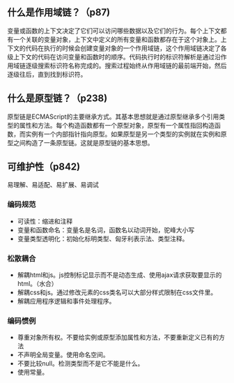 ## 什么是作用域链？（p87)
变量或函数的上下文决定了它们可以访问哪些数据以及它们的行为。每个上下文都有一个关联的变量对象，上下文中定义的所有变量和函数都存在于这个对象上。上下文的代码在执行的时候会创建变量对象的一个作用域链，这个作用域链决定了各级上下文的代码在访问变量和函数时的顺序。代码执行时的标识符解析是通过沿作用域链逐级搜索标识符名称完成的。搜索过程始终从作用域链的最前端开始，然后逐级往后，直到找到标识符。
## 什么是原型链？（p238)
原型链是ECMAScript的主要继承方式。其基本思想就是通过原型继承多个引用类型的属性和方法。每个构造函数都有一个原型对象，原型有一个属性指回构造函数，而实例有一个内部指针指向原型。如果原型是另一个类型的实例就在实例和原型之间构造了一条原型链。这就是原型链的基本思想。
## 可维护性（p842)
易理解、易适配、易扩展、易调试
### 编码规范
- 可读性：缩进和注释
- 变量和函数命名：变量名是名词，函数名以动词开始，驼峰大小写
- 变量类型透明化：初始化标明类型、匈牙利表示法、类型注释。
### 松散耦合
- 解耦html和js。js控制标记显示而不是动态生成、使用ajax请求获取要显示的html。（水合）
- 解耦css和js。通过修改元素的css类名可以大部分样式限制在css文件里。
- 解耦应用程序逻辑和事件处理程序。
### 编码惯例
- 尊重对象所有权。不要给实例或原型添加属性和方法，不要重新定义已有的方法
- 不声明全局变量。使用命名空间。
- 不要比较null。检测类型而不是它不能是什么。
- 使用常量。
